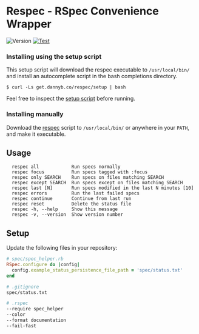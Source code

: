 # Respec - RSpec Convenience Wrapper

![Version](https://img.shields.io/badge/version-0.1.0-blue.svg)
[![Test](https://github.com/DannyBen/respec/actions/workflows/test.yml/badge.svg)](https://github.com/DannyBen/respec/actions/workflows/test.yml)

### Installing using the setup script

This setup script will download the respec executable to `/usr/local/bin/` and
install an autocomplete script in the bash completions directory.

```shell
$ curl -Ls get.dannyb.co/respec/setup | bash
```

Feel free to inspect the [setup script](setup) before running.


### Installing manually

Download the [respec](respec) script to `/usr/local/bin/` or anywhere in your
`PATH`, and make it executable.


## Usage

```
  respec all            Run specs normally
  respec focus          Run specs tagged with :focus
  respec only SEARCH    Run specs on files matching SEARCH
  respec except SEARCH  Run specs except on files matching SEARCH
  respec last [N]       Run specs modified in the last N minutes [10]
  respec errors         Run the last failed specs
  respec continue       Continue from last run
  respec reset          Delete the status file
  respec -h, --help     Show this message
  respec -v, --version  Show version number
```

## Setup 

Update the following files in your repository:

```ruby
# spec/spec_helper.rb
RSpec.configure do |config|
  config.example_status_persistence_file_path = 'spec/status.txt'
end
```

```bash
# .gitignore
spec/status.txt
```

```bash
# .rspec
--require spec_helper
--color
--format documentation
--fail-fast
```
